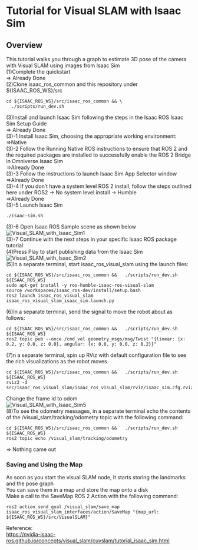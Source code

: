 # Tutorial for Visual SLAM with Isaac Sim
## Overview
This tutorial walks you through a graph to estimate 3D pose of the camera with Visual SLAM using images from Isaac Sim <br/>
(1)Complete the quickstart <br/>
=> Already Done <br/>
(2)Clone isaac_ros_common and this repository under ${ISAAC_ROS_WS}/src <br/>
```
cd ${ISAAC_ROS_WS}/src/isaac_ros_common && \
  ./scripts/run_dev.sh
```
(3)Install and launch Isaac Sim following the steps in the Isaac ROS Isaac Sim Setup Guide <br/>
=> Already Done <br/>
(3)-1 Install Isaac Sim, choosing the appropriate working environment: <br/>
=>Native <br/>
(3)-2 Follow the Running Native ROS instructions to ensure that ROS 2 and the required packages are installed to successfully enable the ROS 2 Bridge in Omniverse Isaac Sim <br/>
=>Already Done <br/>
(3)-3 Follow the instructions to launch Isaac Sim App Selector window <br/>
=>Already Done <br/>
(3)-4 If you don’t have a system level ROS 2 install, follow the steps outlined here under ROS2 -> No system level install -> Humble <br/>
=>Already Done <br/>
(3)-5 Launch Isaac Sim <br/>
```
./isaac-sim.sh
```
(3)-6 Open Isaac ROS Sample scene as shown below <br/>
![Visual_SLAM_with_Isaac_Sim1](https://github.com/growingpenguin/growingpenguin.github.io/assets/110277903/8073ff2c-9eb8-41b1-a78d-375fa735e6f6) <br/>
(3)-7 Continue with the next steps in your specific Isaac ROS package tutorial <br/>
(4)Press Play to start publishing data from the Isaac Sim <br/>
![Visual_SLAM_with_Isaac_Sim2](https://github.com/growingpenguin/growingpenguin.github.io/assets/110277903/9792ef8b-1730-4581-8110-79f2748da30c) <br/>
(5)In a separate terminal, start isaac_ros_visual_slam using the launch files: <br/>
```
cd ${ISAAC_ROS_WS}/src/isaac_ros_common &&   ./scripts/run_dev.sh ${ISAAC_ROS_WS}
sudo apt-get install -y ros-humble-isaac-ros-visual-slam
source /workspaces/isaac_ros-dev/install/setup.bash
ros2 launch isaac_ros_visual_slam isaac_ros_visual_slam_isaac_sim.launch.py
```
(6)In a separate terminal, send the signal to move the robot about as follows: <br/>
```
cd ${ISAAC_ROS_WS}/src/isaac_ros_common &&   ./scripts/run_dev.sh ${ISAAC_ROS_WS}
ros2 topic pub --once /cmd_vel geometry_msgs/msg/Twist "{linear: {x: 0.2, y: 0.0, z: 0.0}, angular: {x: 0.0, y: 0.0, z: 0.2}}"
```
(7)n a separate terminal, spin up RViz with default configuration file to see the rich visualizations as the robot moves <br/>
```
cd ${ISAAC_ROS_WS}/src/isaac_ros_common &&   ./scripts/run_dev.sh ${ISAAC_ROS_WS}
rviz2 -d src/isaac_ros_visual_slam/isaac_ros_visual_slam/rviz/isaac_sim.cfg.rviz
```
Change the frame id to odom <br/>
![Visual_SLAM_with_Isaac_Sim5](https://github.com/growingpenguin/growingpenguin.github.io/assets/110277903/94cb7fba-4f7d-4164-a088-d47a95d28b4c) <br/>
(8)To see the odometry messages, in a separate terminal echo the contents of the /visual_slam/tracking/odometry topic with the following command: <br/>
```
cd ${ISAAC_ROS_WS}/src/isaac_ros_common &&   ./scripts/run_dev.sh ${ISAAC_ROS_WS}
ros2 topic echo /visual_slam/tracking/odometry
```
=> Nothing came out <br/>
### Saving and Using the Map
As soon as you start the visual SLAM node, it starts storing the landmarks and the pose graph <br/>
You can save them in a map and store the map onto a disk <br/>
Make a call to the SaveMap ROS 2 Action with the following command: <br/>
```
ros2 action send_goal /visual_slam/save_map isaac_ros_visual_slam_interfaces/action/SaveMap "{map_url: ${ISAAC_ROS_WS}/src/VisualSLAM}"
```


Reference: <br/>
https://nvidia-isaac-ros.github.io/concepts/visual_slam/cuvslam/tutorial_isaac_sim.html <br/>
